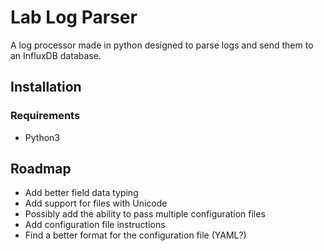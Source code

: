 # Lab Log Parser
A log processor made in python designed to parse logs and send them to an InfluxDB database.
## Installation
### Requirements
* Python3
## Roadmap
* Add better field data typing
* Add support for files with Unicode
* Possibly add the ability to pass multiple configuration files
* Add configuration file instructions 
* Find a better format for the configuration file (YAML?)
